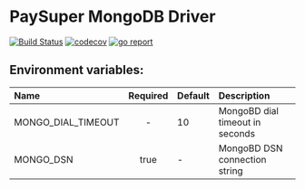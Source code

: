 PaySuper MongoDB Driver
=====

[![Build Status](https://travis-ci.org/paysuper/paysuper-database-mongo.svg?branch=master)](https://travis-ci.org/paysuper/paysuper-database-mongo) 
[![codecov](https://codecov.io/gh/paysuper/paysuper-database-mongo/branch/master/graph/badge.svg)](https://codecov.io/gh/paysuper/paysuper-database-mongo)
[![go report](https://goreportcard.com/badge/github.com/paysuper/paysuper-database-mongo)](https://goreportcard.com/report/github.com/paysuper/paysuper-database-mongo)

## Environment variables:

| Name               | Required | Default  | Description                     |
|:-------------------|:--------:|:---------|:--------------------------------|
| MONGO_DIAL_TIMEOUT | -        | 10       | MongoBD dial timeout in seconds |
| MONGO_DSN          | true     | -        | MongoBD DSN connection string   |
